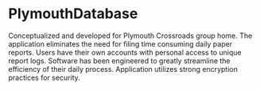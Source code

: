 # PlymouthDatabase

Conceptualized and developed for Plymouth Crossroads group home. The application eliminates the need for filing time consuming daily paper reports. Users have their own accounts with personal access to unique report logs. Software has been engineered to greatly streamline the efficiency of their daily process. Application utilizes strong encryption practices for security.
